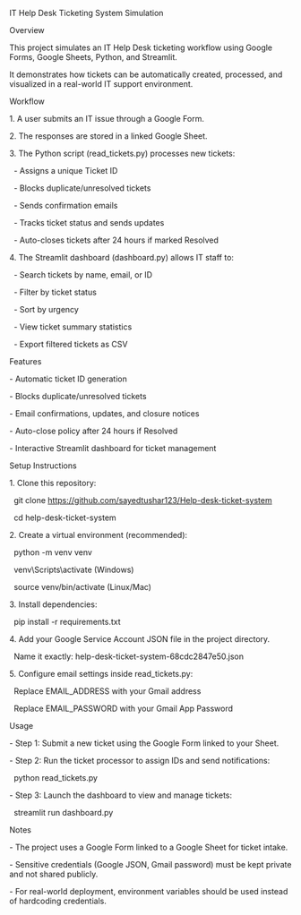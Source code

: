 IT Help Desk Ticketing System Simulation



Overview

This project simulates an IT Help Desk ticketing workflow using Google Forms, Google Sheets, Python, and Streamlit. 

It demonstrates how tickets can be automatically created, processed, and visualized in a real-world IT support environment.



Workflow

1\. A user submits an IT issue through a Google Form.

2\. The responses are stored in a linked Google Sheet.

3\. The Python script (read\_tickets.py) processes new tickets:

&nbsp;  - Assigns a unique Ticket ID

&nbsp;  - Blocks duplicate/unresolved tickets

&nbsp;  - Sends confirmation emails

&nbsp;  - Tracks ticket status and sends updates

&nbsp;  - Auto-closes tickets after 24 hours if marked Resolved

4\. The Streamlit dashboard (dashboard.py) allows IT staff to:

&nbsp;  - Search tickets by name, email, or ID

&nbsp;  - Filter by ticket status

&nbsp;  - Sort by urgency

&nbsp;  - View ticket summary statistics

&nbsp;  - Export filtered tickets as CSV



Features

\- Automatic ticket ID generation

\- Blocks duplicate/unresolved tickets

\- Email confirmations, updates, and closure notices

\- Auto-close policy after 24 hours if Resolved

\- Interactive Streamlit dashboard for ticket management



Setup Instructions

1\. Clone this repository:

&nbsp;  git clone https://github.com/sayedtushar123/Help-desk-ticket-system

&nbsp;  cd help-desk-ticket-system



2\. Create a virtual environment (recommended):

&nbsp;  python -m venv venv

&nbsp;  venv\\Scripts\\activate   (Windows)

&nbsp;  source venv/bin/activate   (Linux/Mac)



3\. Install dependencies:

&nbsp;  pip install -r requirements.txt



4\. Add your Google Service Account JSON file in the project directory.

&nbsp;  Name it exactly: help-desk-ticket-system-68cdc2847e50.json



5\. Configure email settings inside read\_tickets.py:

&nbsp;  Replace EMAIL\_ADDRESS with your Gmail address

&nbsp;  Replace EMAIL\_PASSWORD with your Gmail App Password



Usage

\- Step 1: Submit a new ticket using the Google Form linked to your Sheet.

\- Step 2: Run the ticket processor to assign IDs and send notifications:

&nbsp; python read\_tickets.py

\- Step 3: Launch the dashboard to view and manage tickets:

&nbsp; streamlit run dashboard.py



Notes

\- The project uses a Google Form linked to a Google Sheet for ticket intake.

\- Sensitive credentials (Google JSON, Gmail password) must be kept private and not shared publicly.

\- For real-world deployment, environment variables should be used instead of hardcoding credentials.




